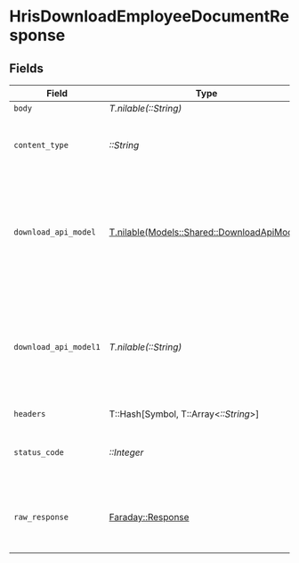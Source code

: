 # HrisDownloadEmployeeDocumentResponse


## Fields

| Field                                                                                  | Type                                                                                   | Required                                                                               | Description                                                                            |
| -------------------------------------------------------------------------------------- | -------------------------------------------------------------------------------------- | -------------------------------------------------------------------------------------- | -------------------------------------------------------------------------------------- |
| `body`                                                                                 | *T.nilable(::String)*                                                                  | :heavy_minus_sign:                                                                     | N/A                                                                                    |
| `content_type`                                                                         | *::String*                                                                             | :heavy_check_mark:                                                                     | HTTP response content type for this operation                                          |
| `download_api_model`                                                                   | [T.nilable(Models::Shared::DownloadApiModel)](../../models/shared/downloadapimodel.md) | :heavy_minus_sign:                                                                     | The document related to the employee with the given identifiers was retrieved.         |
| `download_api_model1`                                                                  | *T.nilable(::String)*                                                                  | :heavy_minus_sign:                                                                     | The document related to the employee with the given identifiers was retrieved.         |
| `headers`                                                                              | T::Hash[Symbol, T::Array<*::String*>]                                                  | :heavy_check_mark:                                                                     | N/A                                                                                    |
| `status_code`                                                                          | *::Integer*                                                                            | :heavy_check_mark:                                                                     | HTTP response status code for this operation                                           |
| `raw_response`                                                                         | [Faraday::Response](https://www.rubydoc.info/gems/faraday/Faraday/Response)            | :heavy_check_mark:                                                                     | Raw HTTP response; suitable for custom response parsing                                |